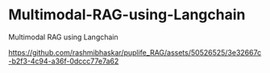# Multimodal-RAG-using-Langchain
Multimodal RAG using Langchain




https://github.com/rashmibhaskar/puplife_RAG/assets/50526525/3e32667c-b2f3-4c94-a36f-0dccc77e7a62

